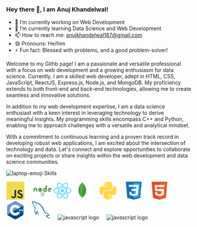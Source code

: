 ### Hey there 👋, I am Anuj Khandelwal!

- 🔭 I’m currently working on Web Development
- 🌱 I’m currently learning Data Science and Web Development
- 📫 How to reach me: anujkhandelwal187@gmail.com
- 😄 Pronouns: He/him
- ⚡ Fun fact: Blessed with problems, and a good problem-solver!

Welcome to my Githb page! I am a passionate and versatile professional with a focus on web development and a growing enthusiasm for data science. Currently, I am a skilled web developer, adept in HTML, CSS, JavaScript, ReactJS, Express.js, Node.js, and MongoDB. My proficiency extends to both front-end and back-end technologies, allowing me to create seamless and innovative solutions.

In addition to my web development expertise, I am a data science enthusiast with a keen interest in leveraging technology to derive meaningful insights. My programming skills encompass C++ and Python, enabling me to approach challenges with a versatile and analytical mindset. 

With a commitment to continuous learning and a proven track record in developing robust web applications, I am excited about the intersection of technology and data. Let's connect and explore opportunities to collaborate on exciting projects or share insights within the web development and data science communities.

<img width="30" height="30" src="https://img.icons8.com/emoji/48/laptop-emoji.png" alt="laptop-emoji"/> Skills

<img src="https://github.com/devicons/devicon/blob/master/icons/javascript/javascript-original.svg" alt="javascript logo" height="50" width="50" style="margin-right: 20px;"/> <img src="https://github.com/devicons/devicon/blob/master/icons/nodejs/nodejs-plain-wordmark.svg" alt="nodeJS" height="50" width="50"/> <img src="https://github.com/devicons/devicon/blob/master/icons/react/react-original.svg" alt="react" height="50" width="50"/> <img src="https://github.com/devicons/devicon/blob/master/icons/mongodb/mongodb-original.svg" alt="javascript logo" height="50" width="50" style="margin-right: 20px;"/><img src="https://github.com/devicons/devicon/blob/master/icons/python/python-plain.svg" alt="javascript logo" height="50" width="50" style="margin-right: 20px;"/><img src="https://github.com/devicons/devicon/blob/master/icons/css3/css3-original.svg" alt="javascript logo" height="50" width="50" style="margin-right: 20px;"/><img src="https://github.com/devicons/devicon/blob/master/icons/html5/html5-original.svg" alt="javascript logo" height="50" width="50" style="margin-right: 20px;"/><img src="https://github.com/devicons/devicon/blob/master/icons/cplusplus/cplusplus-original.svg" alt="javascript logo" height="50" width="50" style="margin-right: 20px;"/><img src="https://github.com/devicons/devicon/blob/master/icons/mysql/mysql-original.svg" alt="javascript logo" height="50" width="50" style="margin-right: 20px;"/><img src="https://cdn.worldvectorlogo.com/logos/git-bash.svg" alt="javascript logo" height="50" width="50" style="margin-right: 20px;"/><img src="https://cdn.worldvectorlogo.com/logos/github-icon-2.svg" alt="javascript logo" height="50" width="50" style="margin-right: 20px;"/>



<!--
**anuj31khandelwal/anuj31khandelwal** is a ✨ _special_ ✨ repository because its `README.md` (this file) appears on your GitHub profile.

Here are some ideas to get you started:

- 🔭 I’m currently working on ...
- 🌱 I’m currently learning ...
- 👯 I’m looking to collaborate on ...
- 🤔 I’m looking for help with ...
- 💬 Ask me about ...
- 📫 How to reach me: ...
- 😄 Pronouns: ...
- ⚡ Fun fact: ...
-->
